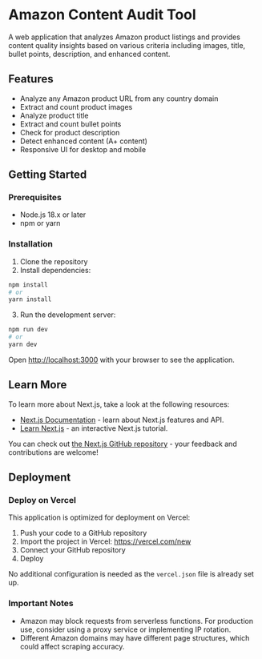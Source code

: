 # Amazon Content Audit Tool

A web application that analyzes Amazon product listings and provides content quality insights based on various criteria including images, title, bullet points, description, and enhanced content.

## Features

- Analyze any Amazon product URL from any country domain
- Extract and count product images
- Analyze product title
- Extract and count bullet points
- Check for product description
- Detect enhanced content (A+ content)
- Responsive UI for desktop and mobile

## Getting Started

### Prerequisites

- Node.js 18.x or later
- npm or yarn

### Installation

1. Clone the repository
2. Install dependencies:

```bash
npm install
# or
yarn install
```

3. Run the development server:

```bash
npm run dev
# or
yarn dev
```

Open [http://localhost:3000](http://localhost:3000) with your browser to see the application.

## Learn More

To learn more about Next.js, take a look at the following resources:

- [Next.js Documentation](https://nextjs.org/docs) - learn about Next.js features and API.
- [Learn Next.js](https://nextjs.org/learn) - an interactive Next.js tutorial.

You can check out [the Next.js GitHub repository](https://github.com/vercel/next.js) - your feedback and contributions are welcome!

## Deployment

### Deploy on Vercel

This application is optimized for deployment on Vercel:

1. Push your code to a GitHub repository
2. Import the project in Vercel: https://vercel.com/new
3. Connect your GitHub repository
4. Deploy

No additional configuration is needed as the `vercel.json` file is already set up.

### Important Notes

- Amazon may block requests from serverless functions. For production use, consider using a proxy service or implementing IP rotation.
- Different Amazon domains may have different page structures, which could affect scraping accuracy.
